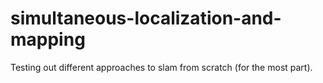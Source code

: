 # simultaneous-localization-and-mapping
Testing out different approaches to slam from scratch (for the most part). 
